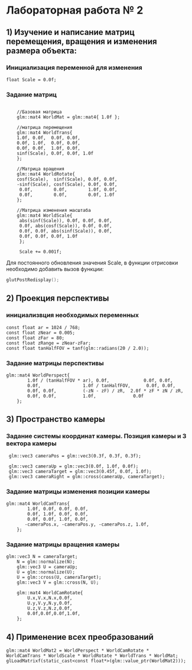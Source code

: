 
# Лабораторная работа № 2 
## 1) Изучение и написание матриц перемещения, вращения и изменения размера объекта:
### Инициализация переменной для изменения 
```с++
float Scale = 0.0f;
```
### Задание матриц
```с++

    //Базовая матрица
    glm::mat4 WorldMat = glm::mat4{ 1.0f };

    //матрица перемещения
    glm::mat4 WorldTrans{
    1.0f, 0.0f,  0.0f, 0.0f,
    0.0f, 1.0f,  0.0f, 0.0f,
    0.0f, 0.0f,  1.0f, 0.0f,
    sinf(Scale), 0.0f, 0.0f, 1.0f
    };

    //Матрица вращения
    glm::mat4 WorldRotate{
    cosf(Scale),  sinf(Scale), 0.0f, 0.0f,
    -sinf(Scale), cosf(Scale), 0.0f, 0.0f,
     0.0f,        0.0f,        1.0f, 0.0f,
     0.0f,        0.0f,        0.0f, 1.0f
    };

    //Матрица изменения масштаба
    glm::mat4 WorldScale{
     abs(sinf(Scale)), 0.0f, 0.0f, 0.0f,
     0.0f, abs(cosf(Scale)), 0.0f, 0.0f,
     0.0f, 0.0f, abs(sinf(Scale)), 0.0f,
     0.0f, 0.0f, 0.0f, 1.0f
     };
     
     Scale += 0.001f;
``` 

Для постоянного обновления значения Scale, в функции отрисовки необходимо добавить вызов функции:
```c++
glutPostRedisplay();
```

## 2) Проекция перспективы
### инициализвция необходимых переменных
```с++
const float ar = 1024 / 768;
const float zNear = 0.005;
const float zFar = 80;
const float zRange = zNear-zFar;
const float tanHalfFOV = tanf(glm::radians(20 / 2.0));
```
###  Задание матрицы перспективы
```с++
glm::mat4 WorldPerspect{
        1.0f / (tanHalfFOV * ar), 0.0f,             0.0f, 0.0f,
        0.0f,                1.0f / tanHalfFOV,      0.0f, 0.0f,
        0.0f, 0.0f,          (-zN - zF) / zR,  2.0f * zF * zN / zR,
        0.0f, 0.0f,          1.0f,              0.0f
    };
```
## 3) Пространство камеры
###  Задание системы координат камеры. Позиция камеры и 3 вектора камеры
```с++
 glm::vec3 cameraPos = glm::vec3(0.3f, 0.3f, 0.3f);

 glm::vec3 cameraUp = glm::vec3(0.0f, 1.0f, 0.0f);
 glm::vec3 cameraTarget = glm::vec3(0.45f, 0.0f, 1.0f);
 glm::vec3 cameraRight = glm::cross(cameraUp, cameraTarget);
```
###  Задание матрицы изменения позиции камеры
```с++
glm::mat4 WorldCamTrans{
        1.0f, 0.0f, 0.0f, 0.0f,
        0.0f, 1.0f, 0.0f, 0.0f,
        0.0f, 0.0f, 1.0f, 0.0f,
       -cameraPos.x, -cameraPos.y, -cameraPos.z, 1.0f,
    };
```
### Задание матрицы вращения камеры
```с++
glm::vec3 N = cameraTarget;
    N = glm::normalize(N);
    glm::vec3 U = cameraUp;
    U = glm::normalize(U);
    U = glm::cross(U, cameraTarget);
    glm::vec3 V = glm::cross(N, U);
    
    glm::mat4 WorldCamRotate{
        U.x,V.x,N.x,0.0f,
        U.y,V.y,N.y,0.0f,
        U.z,V.z,N.z,0.0f,
        0.0f,0.0f,0.0f,1.0f,
    };
```
## 4) Применение всех преобразований
```с++
glm::mat4 WorldMat2 = WorldPerspect * WorldCamRotate *          WorldCamTrans * WorldScale * WorldRotate * WorldTrans * WorldMat;
glLoadMatrixf(static_cast<const float*>(glm::value_ptr(WorldMat2)));
```
